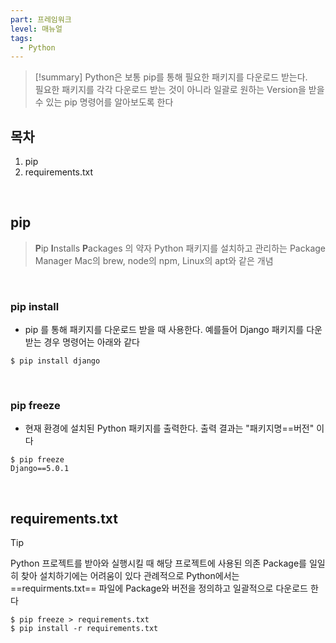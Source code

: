 ```yaml
---
part: 프레임워크
level: 매뉴얼
tags:
  - Python
---
```

> [!summary]
> Python은 보통 pip를 통해 필요한 패키지를 다운로드 받는다.<br>
> 필요한 패키지를 각각 다운로드 받는 것이 아니라 일괄로 원하는 Version을 받을 수 있는 pip 명령어를 알아보도록 한다


## 목차
1. pip
2. requirements.txt

<br>

## pip
> **P**ip **I**nstalls **P**ackages 의 약자
> Python 패키지를 설치하고 관리하는 Package Manager
> Mac의 brew, node의 npm, Linux의 apt와 같은 개념

<br>

### pip install
- pip 를 통해 패키지를 다운로드 받을 때 사용한다. 예를들어 Django 패키지를 다운받는 경우 명령어는 아래와 같다
~~~
$ pip install django
~~~

<br>

### pip freeze
- 현재 환경에 설치된 Python 패키지를 출력한다. 출력 결과는 "패키지명\==버전" 이다
~~~
$ pip freeze
Django==5.0.1
~~~

<br>

## requirements.txt
> [!tip]
> Python 프로젝트를 받아와 실행시킬 때 해당 프로젝트에 사용된 의존 Package를 일일히 찾아 설치하기에는 어려움이 있다
> 관례적으로 Python에서는 ==requirments.txt== 파일에 Package와 버전을 정의하고 일괄적으로 다운로드 한다
~~~
$ pip freeze > requirements.txt
$ pip install -r requirements.txt
~~~